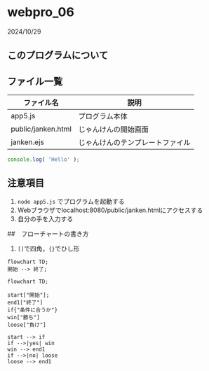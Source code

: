 # webpro_06
2024/10/29

## このプログラムについて

## ファイル一覧
ファイル名 | 説明
-|-
app5.js | プログラム本体
public/janken.html | じゃんけんの開始画面
janken.ejs | じゃんけんのテンプレートファイル

```javascript
console.log( 'Hello' );
```
## 注意項目
1. ```node app5.js``` でプログラムを起動する
1. Webブラウザでlocalhost:8080/public/janken.htmlにアクセスする
1. 自分の手を入力する

##　フローチャートの書き方
1. ```[]```で四角，```{}```でひし形


```mermaid
flowchart TD;
開始 --> 終了;
```

```mermaid
flowchart TD;

start["開始"];
end1["終了"]
if{"条件に合うか"}
win["勝ち"]
loose["負け"]

start --> if
if -->|yes| win
win --> end1
if -->|no| loose
loose --> end1
```
